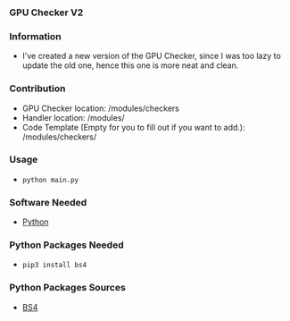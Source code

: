 ### GPU Checker V2

### Information
- I've created a new version of the GPU Checker, since I was too lazy to update the old one, hence this one is more neat and clean. 

### Contribution 
- GPU Checker location: /modules/checkers
- Handler location: /modules/
- Code Template (Empty for you to fill out if you want to add.): /modules/checkers/

### Usage
- `python main.py` 

### Software Needed
- [Python](https://www.python.org/ftp/python/3.10.0/python-3.10.0-amd64.exe)

### Python Packages Needed
- `pip3 install bs4`

### Python Packages Sources
- [BS4](https://pypi.org/project/bs4/)